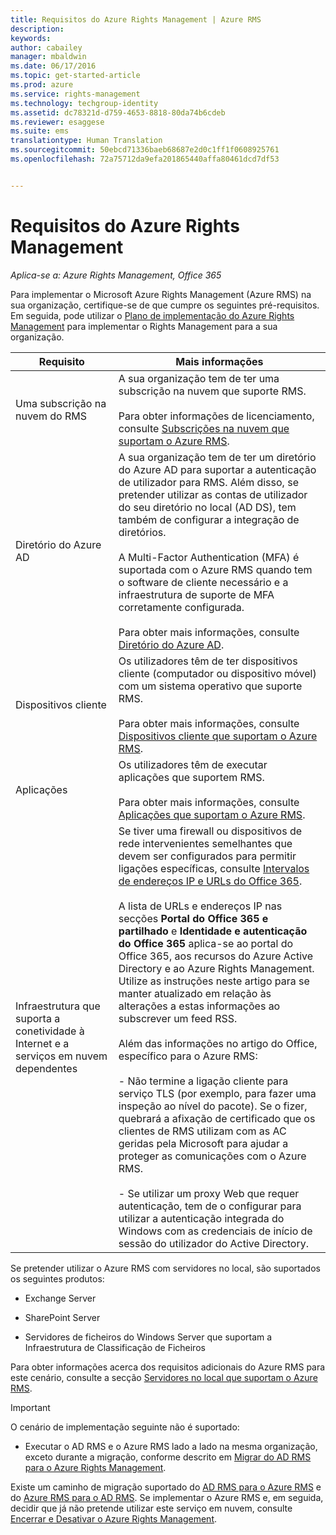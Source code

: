 ```yaml
---
title: Requisitos do Azure Rights Management | Azure RMS
description: 
keywords: 
author: cabailey
manager: mbaldwin
ms.date: 06/17/2016
ms.topic: get-started-article
ms.prod: azure
ms.service: rights-management
ms.technology: techgroup-identity
ms.assetid: dc78321d-d759-4653-8818-80da74b6cdeb
ms.reviewer: esaggese
ms.suite: ems
translationtype: Human Translation
ms.sourcegitcommit: 50ebcd71336baeb68687e2d0c1ff1f0608925761
ms.openlocfilehash: 72a75712da9efa201865440affa80461dcd7df53


---
```


# Requisitos do Azure Rights Management

*Aplica-se a: Azure Rights Management, Office 365*


Para implementar o Microsoft Azure Rights Management (Azure RMS) na sua organização, certifique-se de que cumpre os seguintes pré-requisitos. Em seguida, pode utilizar o [Plano de implementação do Azure Rights Management](../plan-design/deployment-roadmap.md) para implementar o Rights Management para a sua organização.

|Requisito|Mais informações|
|---------------|--------------------|
|Uma subscrição na nuvem do RMS|A sua organização tem de ter uma subscrição na nuvem que suporte RMS.<br /><br />Para obter informações de licenciamento, consulte [Subscrições na nuvem que suportam o Azure RMS](requirements-subscriptions.md).|
|Diretório do Azure AD|A sua organização tem de ter um diretório do Azure AD para suportar a autenticação de utilizador para RMS. Além disso, se pretender utilizar as contas de utilizador do seu diretório no local (AD DS), tem também de configurar a integração de diretórios.<br /><br />A Multi-Factor Authentication (MFA) é suportada com o Azure RMS quando tem o software de cliente necessário e a infraestrutura de suporte de MFA corretamente configurada.<br /><br />Para obter mais informações, consulte [Diretório do Azure AD](requirements-azure-ad.md).|
|Dispositivos cliente|Os utilizadores têm de ter dispositivos cliente (computador ou dispositivo móvel) com um sistema operativo que suporte RMS.<br /><br />Para obter mais informações, consulte [Dispositivos cliente que suportam o Azure RMS](requirements-client-devices.md).|
|Aplicações|Os utilizadores têm de executar aplicações que suportem RMS.<br /><br />Para obter mais informações, consulte [Aplicações que suportam o Azure RMS](requirements-applications.md).|
|Infraestrutura que suporta a conetividade à Internet e a serviços em nuvem dependentes|Se tiver uma firewall ou dispositivos de rede intervenientes semelhantes que devem ser configurados para permitir ligações específicas, consulte [Intervalos de endereços IP e URLs do Office 365](https://support.office.com/en-US/article/Office-365-URLs-and-IP-address-ranges-8548a211-3fe7-47cb-abb1-355ea5aa88a2).<br /><br />A lista de URLs e endereços IP nas secções **Portal do Office 365 e partilhado** e **Identidade e autenticação do Office 365** aplica-se ao portal do Office 365, aos recursos do Azure Active Directory e ao Azure Rights Management. Utilize as instruções neste artigo para se manter atualizado em relação às alterações a estas informações ao subscrever um feed RSS.<br /><br />Além das informações no artigo do Office, específico para o Azure RMS:<br /><br />- Não termine a ligação cliente para serviço TLS (por exemplo, para fazer uma inspeção ao nível do pacote). Se o fizer, quebrará a afixação de certificado que os clientes de RMS utilizam com as AC geridas pela Microsoft para ajudar a proteger as comunicações com o Azure RMS.<br /><br />- Se utilizar um proxy Web que requer autenticação, tem de o configurar para utilizar a autenticação integrada do Windows com as credenciais de início de sessão do utilizador do Active Directory.|

Se pretender utilizar o Azure RMS com servidores no local, são suportados os seguintes produtos:

-   Exchange Server

-   SharePoint Server

-   Servidores de ficheiros do Windows Server que suportam a Infraestrutura de Classificação de Ficheiros

Para obter informações acerca dos requisitos adicionais do Azure RMS para este cenário, consulte a secção [Servidores no local que suportam o Azure RMS](requirements-servers.md).

> [!IMPORTANT]
> O cenário de implementação seguinte não é suportado:
> 
> -   Executar o AD RMS e o Azure RMS lado a lado na mesma organização, exceto durante a migração, conforme descrito em [Migrar do AD RMS para o Azure Rights Management](../plan-design/migrate-from-ad-rms-to-azure-rms.md).
> 
> Existe um caminho de migração suportado do [AD RMS para o Azure RMS](http://technet.microsoft.com/library/Dn858447.aspx) e do [Azure RMS para o AD RMS](http://msdn.microsoft.com/library/azure/dn629429.aspx). Se implementar o Azure RMS e, em seguida, decidir que já não pretende utilizar este serviço em nuvem, consulte [Encerrar e Desativar o Azure Rights Management](../deploy-use/decommission-deactivate.md).






<!--HONumber=Jul16_HO2-->


